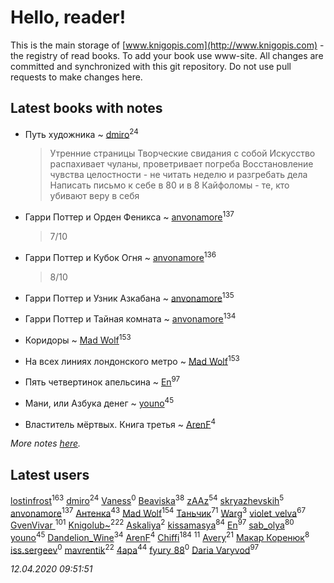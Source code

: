 # Hello, reader!
This is the main storage of [www.knigopis.com](http://www.knigopis.com) - the registry of read books.
To add your book use www-site. All changes are committed and synchronized with this git repository.
Do not use pull requests to make changes here.


## Latest books with notes
* Путь художника ~ [dmiro](users/571/5714115-vkontakte)<sup>24</sup>
    > Утренние страницы
    > Творческие свидания с собой
    > Искусство распахивает чуланы, проветривает погреба
    > Восстановление чувства целостности - не читать неделю и разгребать дела
    > Написать письмо к себе в 80 и в 8
    > Кайфоломы - те, кто убивают веру в себя

* Гарри Поттер и Орден Феникса ~ [anvonamore](users/595/5957175-vkontakte)<sup>137</sup>
    > 7/10

* Гарри Поттер и Кубок Огня ~ [anvonamore](users/595/5957175-vkontakte)<sup>136</sup>
    > 8/10

* Гарри Поттер и Узник Азкабана ~ [anvonamore](users/595/5957175-vkontakte)<sup>135</sup>

* Гарри Поттер и Тайная комната ~ [anvonamore](users/595/5957175-vkontakte)<sup>134</sup>

* Коридоры ~ [Mad Wolf](users/947/94738840-vkontakte)<sup>153</sup>

* На всех линиях лондонского метро ~ [Mad Wolf](users/947/94738840-vkontakte)<sup>153</sup>

* Пять четвертинок апельсина ~ [En](users/333/333646551-vkontakte)<sup>97</sup>

* Мани, или Азбука денег ~ [youno](users/302/302928912-vkontakte)<sup>45</sup>

* Властитель мёртвых. Книга третья ~ [ArenF](users/113/113523157-vkontakte)<sup>4</sup>


_More notes [here](latest_books_with_notes.md)._


## Latest users
[lostinfrost](users/217/217891524-vkontakte)<sup>163</sup> 
[dmiro](users/571/5714115-vkontakte)<sup>24</sup> 
[Vaness](users/108/108832317362761277652-google)<sup>0</sup> 
[Beaviska](users/102/10202544960024508-facebook)<sup>38</sup> 
[zAAz](users/202/202248233-vkontakte)<sup>54</sup> 
[skryazhevskih](users/383/383165880-vkontakte)<sup>5</sup> 
[anvonamore](users/595/5957175-vkontakte)<sup>137</sup> 
[Антенка](users/118/118158645037334943900-google)<sup>43</sup> 
[Mad Wolf](users/947/94738840-vkontakte)<sup>154</sup> 
[Таньчик](users/209/2096581563762610-facebook)<sup>71</sup> 
[Warg](users/617/617485998834660-facebook)<sup>3</sup> 
[violet_velva](users/116/116961712580551399099-google)<sup>67</sup> 
[GvenVivar ](users/158/158266434925901-facebook)<sup>101</sup> 
[Knigolub~](users/111/111878597279669641685-google)<sup>222</sup> 
[Askaliya](users/326/326783541-vkontakte)<sup>2</sup> 
[kissamasya](users/684/68439978-vkontakte)<sup>84</sup> 
[En](users/333/333646551-vkontakte)<sup>97</sup> 
[sab_olya](users/139/139338401-vkontakte)<sup>80</sup> 
[youno](users/302/302928912-vkontakte)<sup>45</sup> 
[Dandelion_Wine](users/586/58602788-vkontakte)<sup>34</sup> 
[ArenF](users/113/113523157-vkontakte)<sup>4</sup> 
[Chiffi](users/105/105831994080785626680-google)<sup>184</sup> 
[](users/153/1537586159620888-facebook)<sup>11</sup> 
[Avery](users/567/56734832-yandex)<sup>21</sup> 
[Макар Коренюк](users/126/126368737-vkontakte)<sup>8</sup> 
[iss.sergeev](users/554/554456833-vkontakte)<sup>0</sup> 
[mavrentik](users/200/200666735-vkontakte)<sup>22</sup> 
[4apa](users/117/117392596378069249667-google)<sup>44</sup> 
[fyury_88](users/287/287448137-vkontakte)<sup>0</sup> 
[Daria Varyvod](users/829/829893410524253-facebook)<sup>97</sup> 


_12.04.2020 09:51:51_
